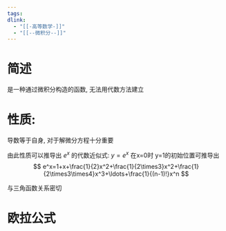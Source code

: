 ```yaml
---
tags: 
dlink:
  - "[[-高等数学-]]"
  - "[[--微积分--]]"
---
```

# 简述
是一种通过微积分构造的函数, 无法用代数方法建立

# 性质:
导数等于自身, 对于解微分方程十分重要

由此性质可以推导出 $e^x$ 的代数近似式: 
$y=e^x$ 在x=0时 y=1的初始位置可推导出
$$
e^x=1+x+\frac{1}{2}x^2+\frac{1}{2\times3}x^2+\frac{1}{2\times3\times4}x^3+\ldots+\frac{1}{(n-1)!}x^n
$$


与三角函数关系密切
# 欧拉公式
